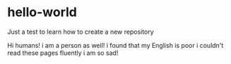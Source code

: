 # hello-world
Just a test to learn how to create a new repository

Hi humans!
i am a person as well!
i found that my English is poor
i couldn't read these pages fluently 
i am so sad!

